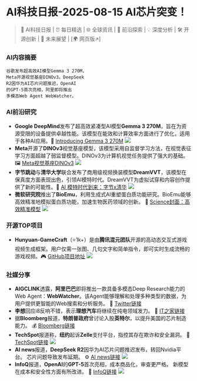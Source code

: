 
# AI科技日报-2025-08-15 AI芯片突变！
> 🤖 AI科技日报 | ⏰ 每日精选 | 🌐 全球资讯 | 🔬 前沿探索 | 💡 深度分析 | 🛠️ 开源创新 | 🚀 未来展望 | [🌍 网页版↗️]
### **AI内容摘要**
```
谷歌发布超高效AI模型Gemma 3 270M，
Meta开源视觉基座DINOv3。DeepSeek
R2因华为AI芯片问题推迟，OpenAI
的GPT-5首次亮相，阿里即将推出
多模态Web Agent WebWatcher。
```
### AI前沿研究
*   **Google DeepMind**发布了超高效紧凑型AI模型**Gemma 3 270M**，旨在为资源受限的设备提供卓越性能。该模型在能效和计算效率方面进行了优化，适用于各种AI应用。🚀 [Introducing Gemma 3 270M](https://deepmind.google/discover/blog/introducing-gemma-3-270m-the-compact-model-for-hyper-efficient-ai/)
    ![](https://storage.googleapis.com/gweb-developer-goog-blog-assets/images/Gemma3-270M_Metadata_RD2-V02.2e16d0ba.fill-1200x600.jpg)
*   **Meta**开源了**DINOv3**视觉基座模型，该模型采用自监督学习方法，在视觉表征学习方面超越了弱监督模型。DINOv3为计算机视觉任务提供了强大的基础。 🖼️ [Meta视觉基座DINOv3](https://www.jiqizhixin.com/articles/2025-08-15-8)
    ![](https://cdn.jiqizhixin.com/assets/global/logo-4819103cf20202b394b95f4d561b26f2959f5be5b58198c02f5a869244beff8c.png)
*   **字节跳动**与**清华大学**联合发布了商用级视频换装模型**DreamVVT**，该模型在保真度方面表现出色，引领AI模特时代。DreamVVT为虚拟试穿和内容创作提供了新的可能性。💃 [AI 模特时代到来：字节x清华](https://www.jiqizhixin.com/articles/2025-08-15-4)
    ![](https://cdn.jiqizhixin.com/assets/global/logo-4819103cf20202b394b95f4d561b26f2959f5be5b58198c02f5a869244beff8c.png)
*   **微软研究院**推出了**BioEmu**，利用生成式AI重塑蛋白质功能研究。BioEmu能够高效精准地模拟蛋白质功能，加速生物医药领域的创新。 🧬 [Science封面：高效精准模型](https://www.jiqizhixin.com/articles/2025-08-15-6)
    ![](https://cdn.jiqizhixin.com/assets/global/logo-4819103cf20202b394b95f4d561b26f2959f5be5b58198c02f5a869244beff8c.png)
### 开源TOP项目
*   **Hunyuan-GameCraft**（⭐1k+）是由**腾讯混元团队**开源的高动态交互式游戏视频生成框架。用户仅需一张图、几句文字和简单指令，即可实时生成流畅的游戏视频。🎮 [GitHub项目地址](https://github.com/Tencent-Hunyuan/Hunyuan-GameCraft-1.0)
    ![](https://cdn.jsdmirror.com/gh/justlovemaki/imagehub@main/images/2025/08/news_01k2mphvexe3htt552nfyxje2z.avif)
### 社媒分享
*   **AIGCLINK**透露，**阿里巴巴**即将推出一款具备多模态Deep Research能力的Web Agent：**WebWatcher**。该Agent能够理解和处理多种类型的数据，为用户提供更智能的Web搜索和分析服务。 🔎 [Twitter链接](https://x.com/aigclink/status/1955915723207008755)
*   **李想**回应i8反响不错，表示**理想汽车**将继续在纯电领域发力。 🚗 [IT之家链接](https://www.ithome.com/0/875/105.htm)
*   据**Bloomberg**报道，**特朗普政府**曾讨论入股**英特尔**，以提升美国的芯片制造能力。 💰 [Bloomberg链接](https://www.bloomberg.com/news/articles/2025-08-14/trump-administration-is-said-to-discuss-us-taking-stake-in-intel)
*   **TechSpot**报道称，**纽约**起诉**Zelle**支付平台，指控其存在欺诈和安全漏洞。 🚨 [TechSpot链接](https://www.techspot.com/news/109070-new-york-files-lawsuit-against-zelle-over-scams.html)
    ![](https://www.techspot.com/images2/news/ts3_thumbs/2024/12/2024-12-22-ts3_thumbs-e91.jpg)
*   **AI news**报道，**DeepSeek R2**因华为AI芯片问题推迟发布，转回Nvidia平台。 芯片问题导致发布延期。 ⚙️ [AI news链接](https://www.artificialintelligence-news.com/news/deepseek-reverts-nvidia-r2-model-huawei-ai-chip-fails/)
    ![](https://www.artificialintelligence-news.com/wp-content/uploads/2022/04/ai-expo-world-728x-90-01.png)
*   **InfoQ**报道，**OpenAI**的**GPT-5**首次亮相，成本商品化，审查更严格。 新模型在成本和安全性方面有所改进。 🤖 [InfoQ链接](https://www.infoq.cn/article/THOsyU23oRfkPuc38SDL?utm_source=rss&utm_medium=article)
    ![](https://static001.geekbang.org/static/infoq/img/infoq_icon.jpg)